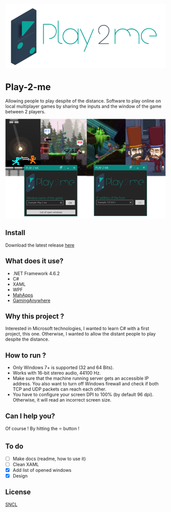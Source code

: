 ![Logo](https://github.com/BeaumerF/Play-2-me/blob/master/P2m/Client/img/logo.png)

# Play-2-me
Allowing people to play despite of the distance.
Software to play online on local multiplayer games by sharing the inputs and the window of the game between 2 players.

![demo](https://github.com/BeaumerF/Play-2-me/blob/master/docs/demo.png)

## Install
Download the latest release [here](https://github.com/BeaumerF/Play-2-me/releases/download/v0.1-alpha/Play.2.me.rar)

## What does it use?
 - .NET Framework 4.6.2
 - C#
 - XAML
 - WPF
 - [MahApps](https://github.com/MahApps/MahApps.Metro)
 - [GamingAnywhere](https://github.com/chunying/gaminganywhere)
 
## Why this project ?
Interested in Microsoft technologies, I wanted to learn C# with a first project, this one.
Otherwise, I wanted to allow the distant people to play despite the distance.

## How to run ?
 - Only Windows 7+ is supported (32 and 64 Bits).
 - Works with 16-bit stereo audio, 44100 Hz.
 - Make sure that the machine running server gets an accessible IP address. You also want to turn off Windows firewall and check if both TCP and UDP packets can reach each other.
 - You have to configure your screen DPI to 100% (by default 96 dpi). Otherwise, it will read an incorrect screen size.

## Can I help you?
Of course ! By hitting the :star: button !

## To do
- [ ] Make docs (readme, how to use it)
- [ ] Clean XAML
- [x] Add list of opened windows
- [x] Design

## License
[SNCL](./LICENSE)
